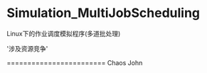 Simulation_MultiJobScheduling
========================

Linux下的作业调度模拟程序(多道批处理)

'涉及资源竞争'

========================
Chaos John

